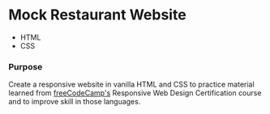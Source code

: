 # Mock Restaurant Website

 - HTML
 - CSS

 ### Purpose
 Create a responsive website in vanilla HTML and CSS to practice material learned from [freeCodeCamp's](https://www.freecodecamp.org/learn/) Responsive Web Design Certification course and to improve skill in those languages.